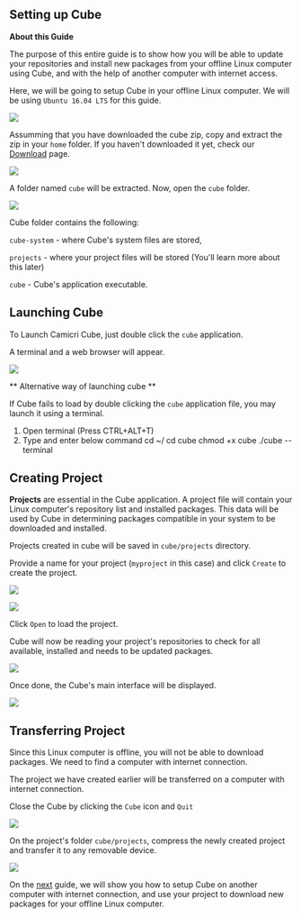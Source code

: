 ## Setting up Cube

**About this Guide**

The purpose of this entire guide is to show how you will be able to update your repositories and install new packages from your offline Linux computer using Cube, and with the help of another computer with internet access.

Here, we will be going to setup Cube in your offline Linux computer. We will be using `Ubuntu 16.04 LTS` for this guide.

![](_media/img01.png)

Assumming that you have downloaded the cube zip, copy and extract the zip in your `home` folder. If you haven't downloaded it yet, check our [Download](#/download) page.

![](_media/img02.png)

A folder named `cube` will be extracted. Now, open the `cube` folder.

![](_media/img03.png)

Cube folder contains the following:

`cube-system` - where Cube's system files are stored, 

`projects` - where your project files will be stored (You'll learn more about this later)

`cube` - Cube's application executable.

## Launching Cube

To Launch Camicri Cube, just double click the `cube` application.

A terminal and a web browser will appear.

![](_media/img04.png)

** Alternative way of launching cube **

If Cube fails to load by double clicking the `cube` application file, you may launch it using a terminal.

1. Open terminal (Press CTRL+ALT+T)
2. Type and enter below command
        cd ~/
        cd cube
        chmod +x cube
        ./cube --terminal


## Creating Project
**Projects** are essential in the Cube application. A project file will contain your Linux computer's repository list and installed packages. This data will be used by Cube in determining packages compatible in your system to be downloaded and installed.

Projects created in cube will be saved in `cube/projects` directory.

Provide a name for your project (`myproject` in this case) and click `Create` to create the project.

![](_media/img05.png)

![](_media/img07.png)

Click `Open` to load the project.

Cube will now be reading your project's repositories to check for all available, installed and needs to be updated packages.

![](_media/img08.png)

Once done, the Cube's main interface will be displayed.

![](_media/img10.png)

## Transferring Project

Since this Linux computer is offline, you will not be able to download packages.
We need to find a computer with internet connection.

The project we have created earlier will be transferred on a computer with internet connection.

Close the Cube by clicking the `Cube` icon and `Quit`

![](_media/img12.png)

On the project's folder `cube/projects`, compress the newly created project and transfer it to any removable device.

![](_media/img14.png)

On the [next](/setup-windows) guide, we will show you how to setup Cube on another computer with internet connection, and use your project to download new packages for your offline Linux computer.